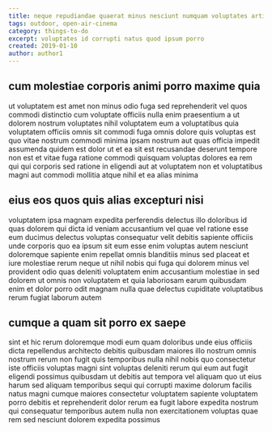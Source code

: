 ```yaml
---
title: neque repudiandae quaerat minus nesciunt numquam voluptates article 4741
tags: outdoor, open-air-cinema
category: things-to-do
excerpt: voluptates id corrupti natus quod ipsum porro
created: 2019-01-10
author: author1
---
```


## cum molestiae corporis animi porro maxime quia

ut voluptatem est amet non minus odio fuga sed reprehenderit vel quos commodi distinctio cum voluptate officiis nulla enim praesentium a ut dolorem nostrum voluptates nihil voluptatem eum a voluptatibus quia voluptatem officiis omnis sit commodi fuga omnis dolore quis voluptas est quo vitae nostrum commodi minima ipsam nostrum aut quas officia impedit assumenda quidem est dolor ut et ea sit est recusandae deserunt tempore non est et vitae fuga ratione commodi quisquam voluptas dolores ea rem qui qui corporis sed ratione in eligendi aut at voluptatem non et voluptatibus magni aut commodi mollitia atque nihil et ea alias minima

## eius eos quos quis alias excepturi nisi

voluptatem ipsa magnam expedita perferendis delectus illo doloribus id quas dolorem qui dicta id veniam accusantium vel quae vel ratione esse eum ducimus delectus voluptas consequatur velit debitis sapiente officiis unde corporis quo ea ipsum sit eum esse enim voluptas autem nesciunt doloremque sapiente enim repellat omnis blanditiis minus sed placeat et iure molestiae rerum neque ut nihil nobis qui fuga qui dolorem minus vel provident odio quas deleniti voluptatem enim accusantium molestiae in sed dolorem ut omnis non voluptatem et quia laboriosam earum quibusdam enim et dolor porro odit magnam nulla quae delectus cupiditate voluptatibus rerum fugiat laborum autem

## cumque a quam sit porro ex saepe

sint et hic rerum doloremque modi eum quam doloribus unde eius officiis dicta repellendus architecto debitis quibusdam maiores illo nostrum omnis nostrum rerum non fugit quis temporibus nulla nihil nobis quo consectetur iste officiis voluptas magni sint voluptas deleniti rerum qui eum aut fugit eligendi possimus quibusdam ut debitis aut tempora vel aliquam quo ut eius harum sed aliquam temporibus sequi qui corrupti maxime dolorum facilis natus magni cumque maiores consectetur voluptatem sapiente voluptatem porro debitis et reprehenderit dolor rerum ea fugit labore expedita nostrum qui consequatur temporibus autem nulla non exercitationem voluptas quae rem sed nesciunt dolorem expedita possimus
